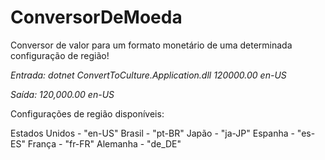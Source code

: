 # ConversorDeMoeda
Conversor de valor para um formato monetário de uma determinada configuração de região!

*Entrada:*
_dotnet ConvertToCulture.Application.dll 120000.00 en-US_

*Saída:*
_120,000.00 en-US_

Configurações de região disponíveis:

Estados Unidos - "en-US"
Brasil - "pt-BR"
Japão - "ja-JP"
Espanha - "es-ES"
França - "fr-FR"
Alemanha - "de_DE"
